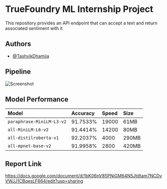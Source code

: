 
# TrueFoundry ML Internship Project

This repository provides an API endpoint that can accept a text and return associated sentiment with it  



## Authors

- [@TashvikDhamija](https://www.github.com/TashvikDhamija)


## Pipeline

![Screenshot](img/pipeline.png)
## Model Performance


| Model | Accuracy     | Speed |  Size             | 
| :-------- | :------- | :------------------------- |:--|
| `paraphrase-MiniLM-L3-v2` | 91.7533% |19000 | 61MB|
| `all-MiniLM-L6-v2` | 91.4414% |14200 | 80MB|
| `all-distilroberta-v1` | 92.2037% |4000 | 290MB|
| `all-mpnet-base-v2` | 91.9958% |2800 | 420MB|

## Report Link
https://docs.google.com/document/d/1bK06nV85PNiGM64N5Jtdtam7NCDvVWJJ1CBqesLF664/edit?usp=sharing

